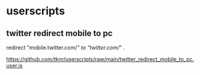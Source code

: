 # userscripts

## twitter redirect mobile to pc 

redirect "mobile.twitter.com/*" to "twitter.com/*" .

https://github.com/tknr/userscripts/raw/main/twitter_redirect_mobile_to_pc.user.js
